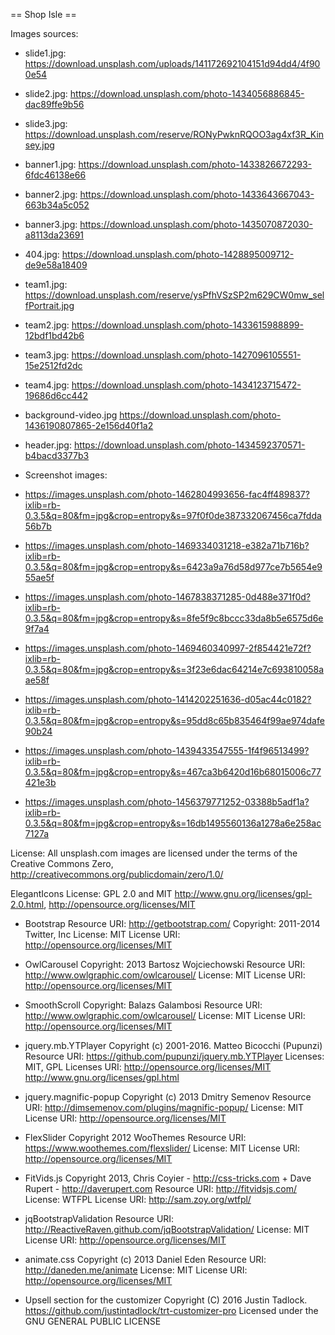 == Shop Isle ==

Images sources:

 * slide1.jpg: https://download.unsplash.com/uploads/141172692104151d94dd4/4f900e54
 * slide2.jpg: https://download.unsplash.com/photo-1434056886845-dac89ffe9b56
 * slide3.jpg: https://download.unsplash.com/reserve/RONyPwknRQOO3ag4xf3R_Kinsey.jpg


 * banner1.jpg: https://download.unsplash.com/photo-1433826672293-6fdc46138e66
 * banner2.jpg: https://download.unsplash.com/photo-1433643667043-663b34a5c052
 * banner3.jpg: https://download.unsplash.com/photo-1435070872030-a8113da23691
 
 * 404.jpg: https://download.unsplash.com/photo-1428895009712-de9e58a18409
 
 * team1.jpg: https://download.unsplash.com/reserve/ysPfhVSzSP2m629CW0mw_selfPortrait.jpg
 * team2.jpg: https://download.unsplash.com/photo-1433615988899-12bdf1bd42b6
 * team3.jpg: https://download.unsplash.com/photo-1427096105551-15e2512fd2dc
 * team4.jpg: https://download.unsplash.com/photo-1434123715472-19686d6cc442
 
 * background-video.jpg https://download.unsplash.com/photo-1436190807865-2e156d40f1a2
 
 * header.jpg: https://download.unsplash.com/photo-1434592370571-b4bacd3377b3

 * Screenshot images:

 - https://images.unsplash.com/photo-1462804993656-fac4ff489837?ixlib=rb-0.3.5&q=80&fm=jpg&crop=entropy&s=97f0f0de387332067456ca7fdda56b7b

 - https://images.unsplash.com/photo-1469334031218-e382a71b716b?ixlib=rb-0.3.5&q=80&fm=jpg&crop=entropy&s=6423a9a76d58d977ce7b5654e955ae5f

 - https://images.unsplash.com/photo-1467838371285-0d488e371f0d?ixlib=rb-0.3.5&q=80&fm=jpg&crop=entropy&s=8fe5f9c8bccc33da8b5e6575d6e9f7a4

 - https://images.unsplash.com/photo-1469460340997-2f854421e72f?ixlib=rb-0.3.5&q=80&fm=jpg&crop=entropy&s=3f23e6dac64214e7c693810058aae58f

 - https://images.unsplash.com/photo-1414202251636-d05ac44c0182?ixlib=rb-0.3.5&q=80&fm=jpg&crop=entropy&s=95dd8c65b835464f99ae974dafe90b24

 - https://images.unsplash.com/photo-1439433547555-1f4f96513499?ixlib=rb-0.3.5&q=80&fm=jpg&crop=entropy&s=467ca3b6420d16b68015006c77421e3b

 - https://images.unsplash.com/photo-1456379771252-03388b5adf1a?ixlib=rb-0.3.5&q=80&fm=jpg&crop=entropy&s=16db1495560136a1278a6e258ac7127a

License: All unsplash.com images are licensed under the terms of the Creative Commons Zero, http://creativecommons.org/publicdomain/zero/1.0/ 	

ElegantIcons License: GPL 2.0 and MIT http://www.gnu.org/licenses/gpl-2.0.html, http://opensource.org/licenses/MIT

* Bootstrap
Resource URI: http://getbootstrap.com/
Copyright: 2011-2014 Twitter, Inc
License: MIT
License URI: http://opensource.org/licenses/MIT

* OwlCarousel
Copyright: 2013 Bartosz Wojciechowski
Resource URI: http://www.owlgraphic.com/owlcarousel/
License: MIT
License URI: http://opensource.org/licenses/MIT

* SmoothScroll
Copyright: Balazs Galambosi
Resource URI: http://www.owlgraphic.com/owlcarousel/
License: MIT
License URI: http://opensource.org/licenses/MIT

* jquery.mb.YTPlayer
Copyright (c) 2001-2016. Matteo Bicocchi (Pupunzi)
Resource URI: https://github.com/pupunzi/jquery.mb.YTPlayer
Licenses: MIT, GPL
Licenses URI: http://opensource.org/licenses/MIT
              http://www.gnu.org/licenses/gpl.html

* jquery.magnific-popup
Copyright (c) 2013 Dmitry Semenov
Resource URI: http://dimsemenov.com/plugins/magnific-popup/
License: MIT
License URI: http://opensource.org/licenses/MIT

* FlexSlider
Copyright 2012 WooThemes
Resource URI: https://www.woothemes.com/flexslider/
License: MIT
License URI: http://opensource.org/licenses/MIT

* FitVids.js
Copyright 2013, Chris Coyier - http://css-tricks.com + Dave Rupert - http://daverupert.com
Resource URI: http://fitvidsjs.com/
License: WTFPL
License URI: http://sam.zoy.org/wtfpl/

* jqBootstrapValidation
Resource URI: http://ReactiveRaven.github.com/jqBootstrapValidation/
License: MIT
License URI: http://opensource.org/licenses/MIT

* animate.css
Copyright (c) 2013 Daniel Eden
Resource URI: http://daneden.me/animate
License: MIT
License URI: http://opensource.org/licenses/MIT

* Upsell section for the customizer
    Copyright (C) 2016 Justin Tadlock. https://github.com/justintadlock/trt-customizer-pro
    Licensed under the GNU GENERAL PUBLIC LICENSE